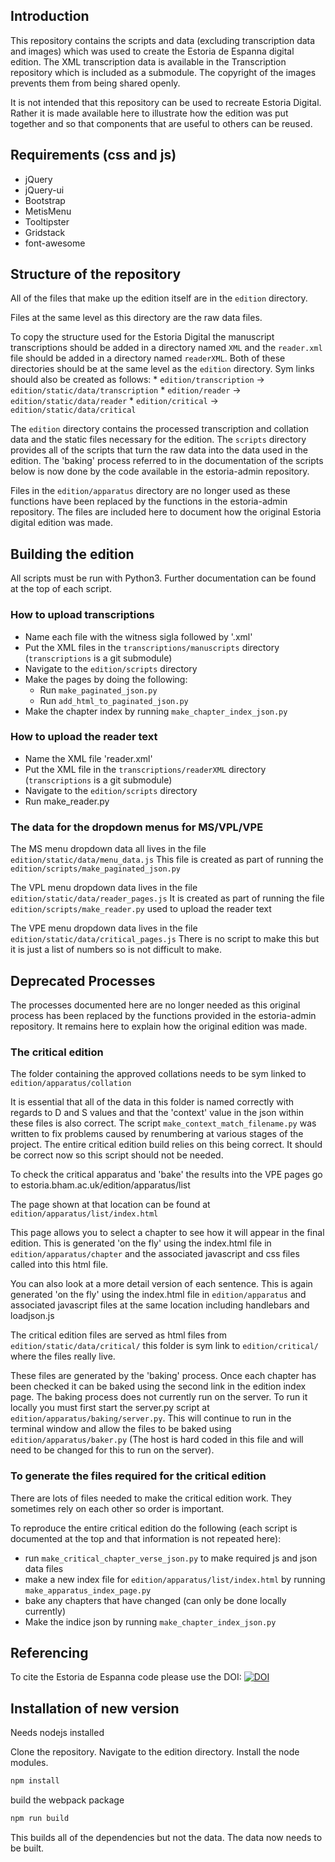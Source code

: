 Introduction
----
This repository contains the scripts and data (excluding transcription data and
images) which was used to create the Estoria de Espanna digital edition. The XML
transcription data is available in the Transcription repository which is
included as a submodule. The copyright of the images prevents them from being
shared openly.

It is not intended that this repository can be used to recreate Estoria Digital.
Rather it is made available here to illustrate how the edition was put together
and so that components that are useful to others can be reused.

Requirements (css and js)
----
* jQuery
* jQuery-ui
* Bootstrap
* MetisMenu
* Tooltipster
* Gridstack
* font-awesome



Structure of the repository
----

All of the files that make up the edition itself are in the `edition` directory.

Files at the same level as this directory are the raw data files.

To copy the structure used for the Estoria Digital the manuscript transcriptions
should be added in a directory named `XML` and the `reader.xml` file should be
added in a directory named `readerXML`. Both of these directories should be at
the same level as the `edition` directory. Sym links should also be created as
follows: * `edition/transcription` -> `edition/static/data/transcription` *
`edition/reader` -> `edition/static/data/reader` * `edition/critical` ->
`edition/static/data/critical`

The `edition` directory contains the processed transcription and collation data
and the static files necessary for the edition. The `scripts` directory provides
all of the scripts that turn the raw data into the data used in the edition. The
'baking' process referred to in the documentation of the scripts below is now
done by the code available in the estoria-admin repository.

Files in the `edition/apparatus` directory are no longer used as these functions
have been replaced by the functions in the estoria-admin repository. The files
are included here to document how the original Estoria digital edition was made.


Building the edition
----

All scripts must be run with Python3. Further documentation can be found at the
top of each script.


### How to upload transcriptions


* Name each file with the witness sigla followed by '.xml'
* Put the XML files in the `transcriptions/manuscripts` directory (`transcriptions` is a git submodule)
* Navigate to the `edition/scripts` directory
* Make the pages by doing the following:
  * Run `make_paginated_json.py`
  * Run `add_html_to_paginated_json.py`
* Make the chapter index by running `make_chapter_index_json.py`



### How to upload the reader text


* Name the XML file 'reader.xml'
* Put the XML file in the `transcriptions/readerXML` directory (`transcriptions` is a git submodule)
* Navigate to the `edition/scripts` directory
* Run make_reader.py


### The data for the dropdown menus for MS/VPL/VPE


The MS menu dropdown data all lives in the file `edition/static/data/menu_data.js`
This file is created as part of running the `edition/scripts/make_paginated_json.py`

The VPL menu dropdown data lives in the file `edition/static/data/reader_pages.js`
It is created as part of running the file `edition/scripts/make_reader.py` used to upload the reader text

The VPE menu dropdown data lives in the file `edition/static/data/critical_pages.js`
There is no script to make this but it is just a list of numbers so is not difficult to make.

Deprecated Processes
----

The processes documented here are no longer needed as this original process has
been replaced by the functions provided in the estoria-admin repository. It
remains here to explain how the original edition was made.

### The critical edition

The folder containing the approved collations needs to be sym linked to
`edition/apparatus/collation`

It is essential that all of the data in this folder is named correctly with
regards to D and S values and that the 'context' value in the json within these
files is also correct. The script `make_context_match_filename.py` was written
to fix problems caused by renumbering at various stages of the project. The
entire critical edition build relies on this being correct. It should be correct
now so this script should not be needed.

To check the critical apparatus and 'bake' the results into the VPE pages go to
estoria.bham.ac.uk/edition/apparatus/list

The page shown at that location can be found at `edition/apparatus/list/index.html`

This page allows you to select a chapter to see how it will appear in the final
edition. This is generated 'on the fly' using the index.html file in
`edition/apparatus/chapter` and the associated javascript and css files called
into this html file.

You can also look at a more detail version of each sentence. This is again
generated 'on the fly' using the index.html file in `edition/apparatus` and
associated javascript files at the same location including handlebars and
loadjson.js

The critical edition files are served as html files from` edition/static/data/critical/` this folder is
sym link to `edition/critical/` where the files really live.

These files are generated by the 'baking' process. Once each chapter has been
checked it can be baked using the second link in the edition index page. The
baking process does not currently run on the server. To run it locally you must
first start the server.py script at `edition/apparatus/baking/server.py`. This
will continue to run in the terminal window and allow the files to be baked
using `edition/apparatus/baker.py` (The host is hard coded in this file and will
need to be changed for this to run on the server).

### To generate the files required for the critical edition


There are lots of files needed to make the critical edition work. They sometimes
rely on each other so order is important.

To reproduce the entire critical edition do the following (each script is
documented at the top and that information is not repeated here):

* run `make_critical_chapter_verse_json.py` to make required js and json data files
* make a new index file for `edition/apparatus/list/index.html` by running `make_apparatus_index_page.py`
* bake any chapters that have changed (can only be done locally currently)
* Make the indice json by running `make_chapter_index_json.py`

Referencing
----
To cite the Estoria de Espanna code please use the DOI:
[![DOI](https://zenodo.org/badge/174379996.svg)](https://zenodo.org/badge/latestdoi/174379996)

Installation of new version
---
Needs nodejs installed

Clone the repository.
Navigate to the edition directory.
Install the node modules.
```bash
npm install
```

build the webpack package

```bash
npm run build
```

This builds all of the dependencies but not the data. The data now needs to be built.

